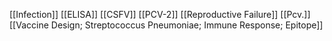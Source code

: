 [[Infection]]
[[ELISA]]
[[CSFV]]
[[PCV-2]]
[[Reproductive Failure]]
[[Pcv.]]
[[Vaccine Design; Streptococcus Pneumoniae; Immune Response; Epitope]]
